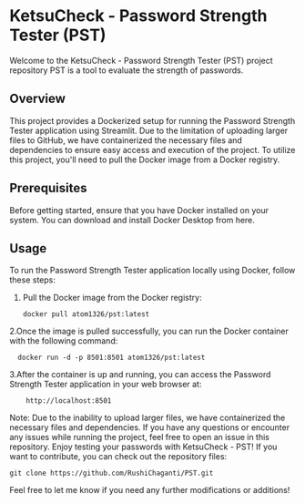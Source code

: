 # KetsuCheck - Password Strength Tester (PST)

Welcome to the KetsuCheck - Password Strength Tester (PST) project repository PST is a tool to evaluate the strength of passwords.

## Overview

This project provides a Dockerized setup for running the Password Strength Tester application using Streamlit. Due to the limitation of uploading larger files to GitHub, we have containerized the necessary files and dependencies to ensure easy access and execution of the project. To utilize this project, you'll need to pull the Docker image from a Docker registry.

## Prerequisites

Before getting started, ensure that you have Docker installed on your system. You can download and install Docker Desktop from here.

## Usage

To run the Password Strength Tester application locally using Docker, follow these steps:

1. Pull the Docker image from the Docker registry:
   ```
   docker pull atom1326/pst:latest
   ```
2.Once the image is pulled successfully, you can run the Docker container with the following command:
  ```
    docker run -d -p 8501:8501 atom1326/pst:latest
 ```
3.After the container is up and running, you can access the Password Strength Tester application in your web browser at:
```
    http://localhost:8501
```

Note: Due to the inability to upload larger files, we have containerized the necessary files and dependencies. If you have any questions or encounter any issues while running the project, feel free to open an issue in this repository. 
Enjoy testing your passwords with KetsuCheck - PST! If you want to contribute, you can check out the repository files:
```
git clone https://github.com/RushiChaganti/PST.git
```
Feel free to let me know if you need any further modifications or additions!
